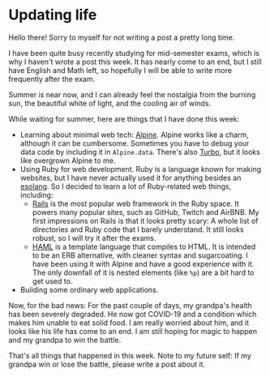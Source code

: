 # Updating life

Hello there! Sorry to myself for not writing a post a pretty long time.

I have been quite busy recently studying for mid-semester exams, which
is why I haven't wrote a post this week. It has nearly come to an end,
but I still have English and Math left, so hopefully I will be able to
write more frequently after the exam.

Summer is near now, and I can already feel the nostalgia from the burning
sun, the beautiful white of light, and the cooling air of winds.

While waiting for summer, here are things that I have done this week:
- Learning about minimal web tech: [Alpine](https://alpinejs.dev/).
  Alpine works like a charm, although it can be cumbersome. Sometimes
  you have to debug your data code by including it in `Alpine.data`.
  There's also [Turbo](https://turbo.hotwired.dev/), but it looks
  like overgrown Alpine to me.
- Using Ruby for web development. Ruby is a language known for making websites,
  but I have never actually used it for anything besides an [esolang](https://github.com/HoangTuan110/arsel).
  So I decided to learn a lot of Ruby-related web things, including:
  - [Rails](https://rubyonrails.org/) is the most popular web framework in the
  Ruby space. It powers many popular sites, such as GitHub, Twitch and AirBNB.
  My first impressions on Rails is that it looks pretty scary: A whole list of
  directories and Ruby code that I barely understand. It still looks robust, so
  I will try it after the exams.
  - [HAML](https://haml.info) is a template language that compiles to HTML. It is intended
  to be an ERB alternative, with cleaner syntax and sugarcoating. I have been using
  it with Alpine and have a good experience with it. The only downfall of it is nested
  elements (like `%p`) are a bit hard to get used to.
- Building some ordinary web applications.

Now, for the bad news:
For the past couple of days, my grandpa's health has been severely degraded. He now
got COVID-19 and a condition which makes him unable to eat solid food. I am really
worried about him, and it looks like his life has come to an end. I am still hoping
for magic to happen and my grandpa to win the battle.

That's all things that happened in this week. Note to my future self: If my grandpa
win or lose the battle, please write a post about it.
